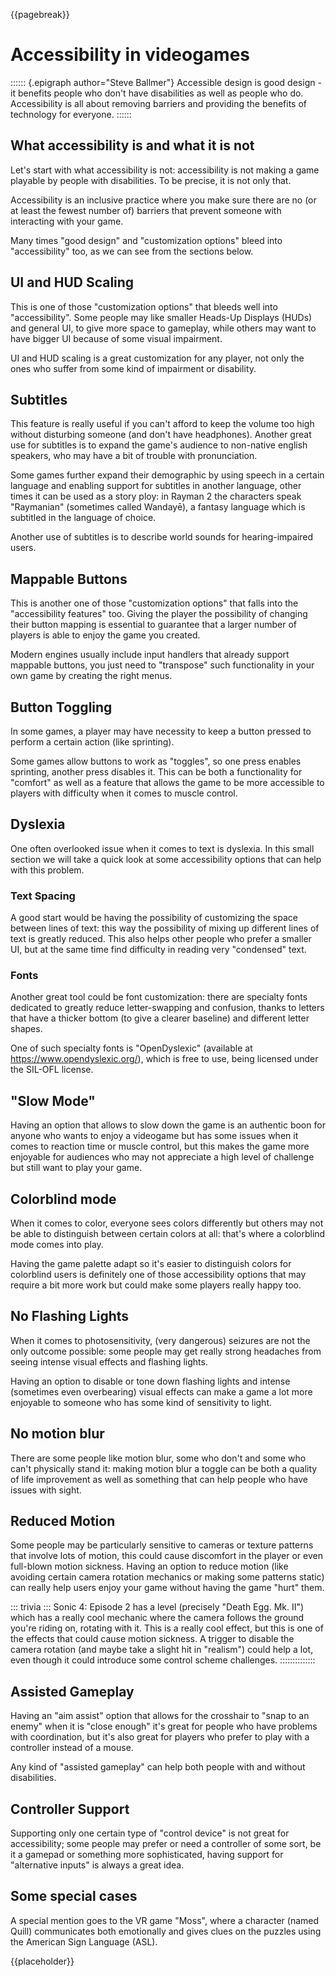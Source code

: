 {{pagebreak}}

Accessibility in videogames
===========================

:::::: {.epigraph author="Steve Ballmer"}
Accessible design is good design - it benefits people who don't have disabilities as well as people who do. Accessibility is all about removing barriers and providing the benefits of technology for everyone.
::::::

What accessibility is and what it is not
----------------------------------------

Let's start with what accessibility is not: accessibility is not making a game playable by people with disabilities. To be precise, it is not only that.

Accessibility is an inclusive practice where you make sure there are no (or at least the fewest number of) barriers that prevent someone with interacting with your game.

Many times "good design" and "customization options" bleed into "accessibility" too, as we can see from the sections below.

UI and HUD Scaling
------------------

This is one of those "customization options" that bleeds well into "accessibility". Some people may like smaller Heads-Up Displays (HUDs) and general UI, to give more space to gameplay, while others may want to have bigger UI because of some visual impairment.

UI and HUD scaling is a great customization for any player, not only the ones who suffer from some kind of impairment or disability.

Subtitles
---------

This feature is really useful if you can't afford to keep the volume too high without disturbing someone (and don't have headphones). Another great use for subtitles is to expand the game's audience to non-native english speakers, who may have a bit of trouble with pronunciation.

Some games further expand their demographic by using speech in a certain language and enabling support for subtitles in another language, other times it can be used as a story ploy: in Rayman 2 the characters speak "Raymanian" (sometimes called Wandayē), a fantasy language which is subtitled in the language of choice.

Another use of subtitles is to describe world sounds for hearing-impaired users.

Mappable Buttons
----------------

This is another one of those "customization options" that falls into the "accessibility features" too. Giving the player the possibility of changing their button mapping is essential to guarantee that a larger number of players is able to enjoy the game you created.

Modern engines usually include input handlers that already support mappable buttons, you just need to "transpose" such functionality in your own game by creating the right menus.

Button Toggling
---------------

In some games, a player may have necessity to keep a button pressed to perform a certain action (like sprinting).

Some games allow buttons to work as "toggles", so one press enables sprinting, another press disables it. This can be both a functionality for "comfort" as well as a feature that allows the game to be more accessible to players with difficulty when it comes to muscle control.

Dyslexia
--------

One often overlooked issue when it comes to text is dyslexia. In this small section we will take a quick look at some accessibility options that can help with this problem.

### Text Spacing

A good start would be having the possibility of customizing the space between lines of text: this way the possibility of mixing up different lines of text is greatly reduced. This also helps other people who prefer a smaller UI, but at the same time find difficulty in reading very "condensed" text.

### Fonts

Another great tool could be font customization: there are specialty fonts dedicated to greatly reduce letter-swapping and confusion, thanks to letters that have a thicker bottom (to give a clearer baseline) and different letter shapes.

One of such specialty fonts is "OpenDyslexic" (available at <https://www.opendyslexic.org/>), which is free to use, being licensed under the SIL-OFL license.

"Slow Mode"
-----------

Having an option that allows to slow down the game is an authentic boon for anyone who wants to enjoy a videogame but has some issues when it comes to reaction time or muscle control, but this makes the game more enjoyable for audiences who may not appreciate a high level of challenge but still want to play your game.

Colorblind mode
---------------

When it comes to color, everyone sees colors differently but others may not be able to distinguish between certain colors at all: that's where a colorblind mode comes into play.

Having the game palette adapt so it's easier to distinguish colors for colorblind users is definitely one of those accessibility options that may require a bit more work but could make some players really happy too.

No Flashing Lights
------------------

When it comes to photosensitivity, (very dangerous) seizures are not the only outcome possible: some people may get really strong headaches from seeing intense visual effects and flashing lights.

Having an option to disable or tone down flashing lights and intense (sometimes even overbearing) visual effects can make a game a lot more enjoyable to someone who has some kind of sensitivity to light.

No motion blur
--------------

There are some people like motion blur, some who don't and some who can't physically stand it: making motion blur a toggle can be both a quality of life improvement as well as something that can help people who have issues with sight.


Reduced Motion
--------------

Some people may be particularly sensitive to cameras or texture patterns that involve lots of motion, this could cause discomfort in the player or even full-blown motion sickness. Having an option to reduce motion (like avoiding certain camera rotation mechanics or making some patterns static) can really help users enjoy your game without having the game "hurt" them.

::: trivia :::
Sonic 4: Episode 2 has a level (precisely "Death Egg. Mk. II") which has a really cool mechanic where the camera follows the ground you're riding on, rotating with it. This is a really cool effect, but this is one of the effects that could cause motion sickness. A trigger to disable the camera rotation (and maybe take a slight hit in "realism") could help a lot, even though it could introduce some control scheme challenges.
::::::::::::::

Assisted Gameplay
-----------------

Having an "aim assist" option that allows for the crosshair to "snap to an enemy" when it is "close enough" it's great for people who have problems with coordination, but it's also great for players who prefer to play with a controller instead of a mouse.

Any kind of "assisted gameplay" can help both people with and without disabilities.

Controller Support
------------------

Supporting only one certain type of "control device" is not great for accessibility; some people may prefer or need a controller of some sort, be it a gamepad or something more sophisticated, having support for "alternative inputs" is always a great idea.

Some special cases
------------------

A special mention goes to the VR game "Moss", where a character (named Quill) communicates both emotionally and gives clues on the puzzles using the American Sign Language (ASL).

{{placeholder}}

<!-- TODO: More talk about accessibility -->

